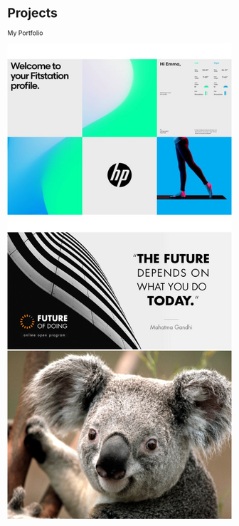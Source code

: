 # Projects
My Portfolio

![alt text](https://github.com/piyushpencil/projects/blob/master/pimg/123456.jpg?raw=true)
![alt text](https://github.com/piyushpencil/projects/blob/master/pimg/22.jpg?raw=true)
![alt text](https://github.com/piyushpencil/projects/blob/master/pimg/2.jpg?raw=true)

